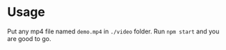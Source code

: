 # Usage

Put any mp4 file named `demo.mp4` in `./video` folder.
Run `npm start` and you are good to go.